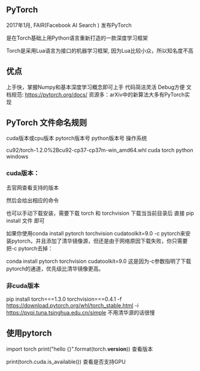 ## PyTorch

2017年1月, FAIR(Facebook AI Search ) 发布PyTorch

是在Torch基础上用Python语言重新打造的一款深度学习框架

Torch是采用Lua语言为接口的机器学习框架, 因为Lua比较小众，所以知名度不高

## 优点

上手快，掌握Numpy和基本深度学习概念即可上手
代码简洁灵活
Debug方便
文档规范: https://pytorch.org/docs/
资源多：arXiv中的新算法大多有PyTorch实现


## PyTorch 文件命名规则

cuda版本或cpu版本   pytorch版本号   python版本号    操作系统

cu92/torch-1.2.0%2Bcu92-cp37-cp37m-win_amd64.whl
cuda    torch           python      windows


### cuda版本：

去官网查看支持的版本

然后会给出相应的命令

也可以手动下载安装，需要下载 torch 和 torchvision
下载当当前目录后 直接 pip install 文件 即可





如果你使用conda install pytorch torchvision cudatoolkit=9.0 -c pytorch来安装pytorch，并且添加了清华镜像源，但还是由于网络原因下载失败，你只需要把-c pytorch去掉：

conda install pytorch torchvision cudatoolkit=9.0
这是因为-c参数指明了下载pytorch的通道，优先级比清华镜像更高。


### 非cuda版本

pip install torch===1.3.0 torchvision===0.4.1 -f https://download.pytorch.org/whl/torch_stable.html -i https://pypi.tuna.tsinghua.edu.cn/simple
不用清华源的话很慢

## 使用pytorch

import torch
print("hello {}".format(torch.__version__))     查看版本

print(torch.cuda.is_available())                查看是否支持GPU

